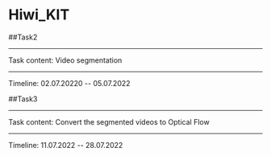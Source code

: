 # Hiwi_KIT

##Task2
***
Task content: Video segmentation
***
Timeline: 02.07.20220 -- 05.07.2022

##Task3
***
Task content: Convert the segmented videos to Optical Flow
***
Timeline: 11.07.2022 -- 28.07.2022


